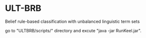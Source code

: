 # ULT-BRB

Belief rule-based classification with unbalanced linguistic term sets

go to "ULTBRB/scripts/" directory and excute "java -jar RunKeel.jar".
